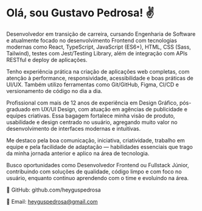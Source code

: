 # Olá, sou Gustavo Pedrosa! ✌️

Desenvolvedor em transição de carreira, cursando Engenharia de Software e atualmente focado no desenvolvimento Frontend com tecnologias modernas como React, TypeScript, JavaScript (ES6+), HTML, CSS (Sass, Tailwind), testes com Jest/Testing Library, além de integração com APIs RESTful e deploy de aplicações.

Tenho experiência prática na criação de aplicações web completas, com atenção à performance, responsividade, acessibilidade e boas práticas de UI/UX. Também utilizo ferramentas como Git/GitHub, Figma, CI/CD e versionamento de código no dia a dia.

Profissional com mais de 12 anos de experiência em Design Gráfico, pós-graduado em UX/UI Design, com atuação em agências de publicidade e equipes criativas. Essa bagagem fortalece minha visão de produto, usabilidade e design centrado no usuário, agregando muito valor no desenvolvimento de interfaces modernas e intuitivas.

Me destaco pela boa comunicação, iniciativa, criatividade, trabalho em equipe e pela facilidade de adaptação — habilidades essenciais que trago da minha jornada anterior e aplico na área de tecnologia.

Busco oportunidades como Desenvolvedor Frontend ou Fullstack Júnior, contribuindo com soluções de qualidade, código limpo e com foco no usuário, enquanto continuo aprendendo com o time e evoluindo na área.

🔗 GitHub: github.com/heyguspedrosa

📧 Email: heyguspedrosa@gmail.com


<!--
![Snake animation](https://github.com/edsonfsousa/edsonfsousa/blob/output/github-contribution-grid-snake.svg)

  
[![Typing SVG](https://readme-typing-svg.herokuapp.com?font=Firacode&duration=4800&vCenter=true&lines=Technology+Lover!)](https://git.io/typing-svg)

-->
